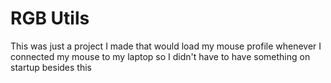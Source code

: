 # RGB Utils

This was just a project I made that would load my mouse profile whenever I connected my mouse to my laptop so I didn't have to have something on startup besides this

